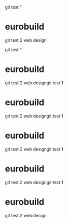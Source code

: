 git test 1
# eurobuild
git test 2
web design

git test 1
# eurobuild
git test 2
web designgit test 1
# eurobuild
git test 2
web designgit test 1
# eurobuild
git test 2
web designgit test 1
# eurobuild
git test 2
web designgit test 1
# eurobuild
git test 2
web design